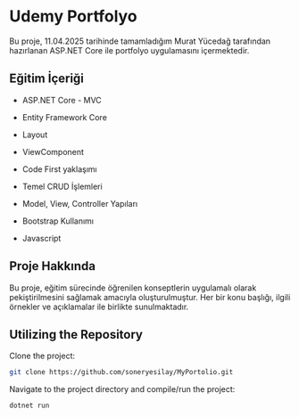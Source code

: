 # Udemy Portfolyo

Bu proje, 11.04.2025 tarihinde tamamladığım Murat Yücedağ tarafından hazırlanan ASP.NET Core ile portfolyo uygulamasını içermektedir.

## Eğitim İçeriği

- ASP.NET Core - MVC

- Entity Framework Core 

- Layout
  
- ViewComponent

- Code First yaklaşımı

- Temel CRUD İşlemleri

- Model, View, Controller Yapıları

- Bootstrap Kullanımı
  
- Javascript


## Proje Hakkında

Bu proje, eğitim sürecinde öğrenilen konseptlerin uygulamalı olarak pekiştirilmesini sağlamak amacıyla oluşturulmuştur. Her bir konu başlığı, ilgili örnekler ve açıklamalar ile birlikte sunulmaktadır.

## Utilizing the Repository

Clone the project: 

```bash
git clone https://github.com/soneryesilay/MyPortolio.git
```
Navigate to the project directory and compile/run the project:
```bash
dotnet run
